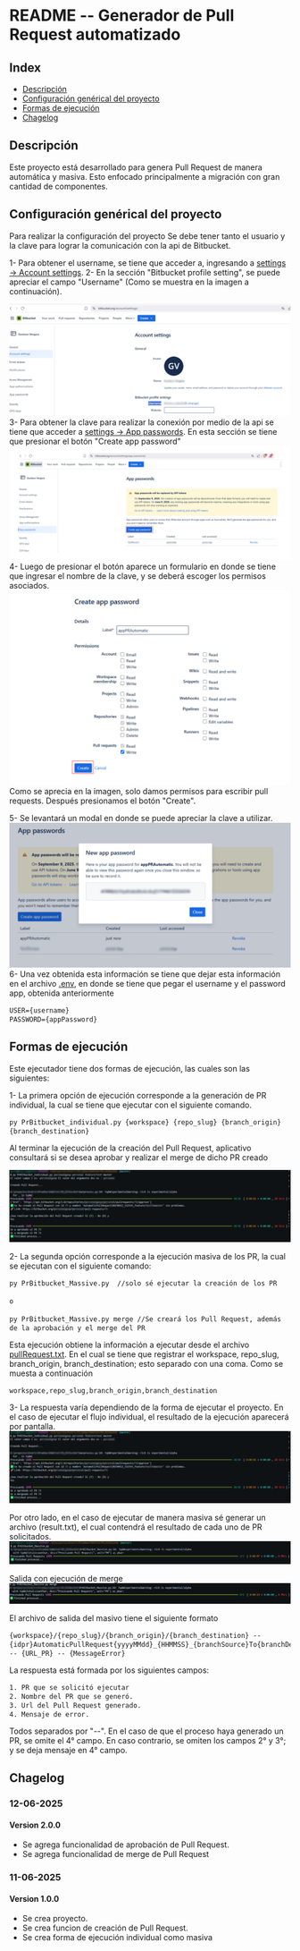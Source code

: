 # README -- Generador de Pull Request automatizado

## Index

- [Descripción](#description)
- [Configuración genérical del proyecto](#confirgureProject)
- [Formas de ejecución](#formtExec)
- [Chagelog](#chagelog)

<a name="description"/>

## Descripción

Este proyecto está desarrollado para genera Pull Request de manera automática y masiva. Esto enfocado principalmente a migración con gran cantidad de componentes.

<a name="confirgureProject"/>

## Configuración genérical del proyecto

Para realizar la configuración del proyecto Se debe tener tanto el usuario y la clave para lograr la comunicación con la api de Bitbucket.

1- Para obtener el username, se tiene que acceder a, ingresando a [settings -> Account settings](https://bitbucket.org/account/settings/).
2- En la sección "Bitbucket profile setting", se puede apreciar el campo "Username"  (Como se muestra en la imagen a continuación).

![Obtención username](assent/UserName.svg "Obtención username")
3- Para obtener la clave para realizar la conexión por medio de la api se tiene que acceder a [settings -> App passwords](https://bitbucket.org/account/settings/app-passwords/). En esta sección se tiene que presionar el botón "Create app password"
![botón de creación de clave de app](assent/AppPassword_1.svg "botón de creación de clave de app")
4- Luego de presionar el botón aparece un formulario en donde se tiene que ingresar el nombre de la clave, y se deberá escoger los permisos asociados.
![Formulario de creación de clave](assent/AppPassword_2.svg "Formulario de creación de clave")
Como se aprecia en la imagen, solo damos permisos para escribir pull requests. Después presionamos el botón "Create".

5- Se levantará un modal en donde se puede apreciar la clave a utilizar.
![Modal con clave de app](assent/AppPassword_3.svg "Modal con clave de app")
6- Una vez obtenida esta información se tiene que dejar esta información en el archivo [.env](.env), en donde se tiene que pegar el username y el password app, obtenida anteriormente

    USER={username}
    PASSWORD={appPassword}
    
<a name="formtExec">

## Formas de ejecución

Este ejecutador tiene dos formas de ejecución, las cuales son las siguientes:

1- La primera opción de ejecución corresponde a la generación de PR individual, la cual se tiene que ejecutar con el siguiente comando.

    py PrBitbucket_individual.py {workspace} {repo_slug} {branch_origin} {branch_destination}

Al terminar la ejecución de la creación del Pull Request, aplicativo consultará si se desea aprobar y realizar el merge de dicho PR creado

![Ejecución PR con Merge](assent/PRWithMerge.svg "Ejecución PR con Merge")

2- La segunda opción corresponde a la ejecución masiva de los PR, la cual se ejecutan con el siguiente comando:

    py PrBitbucket_Massive.py  //solo sé ejecutar la creación de los PR

    o

    py PrBitbucket_Massive.py merge //Se creará los Pull Request, además de la aprobación y el merge del PR

Esta ejecución obtiene la información a ejecutar desde el archivo [pullRequest.txt](pullRequest.txt). En el cual se tiene que registrar el workspace, repo_slug, branch_origin, branch_destination; esto separado con una coma. Como se muesta a continuación

    workspace,repo_slug,branch_origin,branch_destination

3- La respuesta varía dependiendo de la forma de ejecutar el proyecto. En el caso de ejecutar el flujo individual, el resultado de la ejecución aparecerá por pantalla.
![Ejecución PR con Merge](assent/PRWithMerge.svg "Ejecución PR con Merge")

Por otro lado, en el caso de ejecutar de manera masiva sé generar un archivo (result.txt), el cual contendrá el resultado de cada uno de PR solicitados.
![Resultado ejecución Masiva](assent/ExectMasiva.svg "Resultado ejecución Masiva")

Salida con ejecución de merge
![Resultado ejecución Masiva con merge](assent/ExectMasiva_withMerge.svg "Resultado ejecución Masiva con merge")

El archivo de salida del masivo tiene el siguiente formato

    {workspace}/{repo_slug}/{branch_origin}/{branch_destination} -- {idpr}AutomaticPullRequest{yyyyMMdd}_{HHMMSS}_{branchSource}To{branchDestination} -- {URL_PR} -- {MessageError} 

La respuesta está formada por los siguientes campos:

    1. PR que se solicitó ejecutar
    2. Nombre del PR que se generó.
    3. Url del Pull Request generado.
    4. Mensaje de error.

Todos separados por "--". En el caso de que el proceso haya generado un PR, se omite el 4° campo. En caso contrario, se omiten los campos 2° y 3°; y se deja mensaje en 4° campo.

<a name="Chagelog"/>

## Chagelog

### 12-06-2025

#### Version 2.0.0

- Se agrega funcionalidad de aprobación de Pull Request.
- Se agrega funcionalidad de merge de Pull Request

### 11-06-2025

#### Version 1.0.0

- Se crea proyecto.
- Se crea funcion de creación de Pull Request.
- Se crea forma de ejecución individual como masiva

